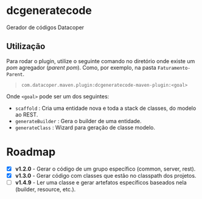 # dcgeneratecode
Gerador de códigos Datacoper

## Utilização
Para rodar o plugin, utilize o seguinte comando no diretório onde existe um *pom* agregador (*parent pom*). Como, por exemplo, na pasta `Faturamento-Parent`.
> `com.datacoper.maven.plugin:dcgeneratecode-maven-plugin:<goal>`

Onde `<goal>` pode ser um dos seguintes:
- `scaffold` : Cria uma entidade nova e toda a stack de classes, do modelo ao REST.
- `generateBuilder` : Gera o builder de uma entidade.
- `generateClass` : Wizard para geração de classe modelo.

# Roadmap
- [x] **v1.2.0** - Gerar o código de um grupo específico (common, server, rest).
- [x] **v1.3.0** - Gerar código com classes que estão no classpath dos projetos.
- [ ] **v1.4.9** - Ler uma classe e gerar artefatos específicos baseados nela (builder, resource, etc.).
